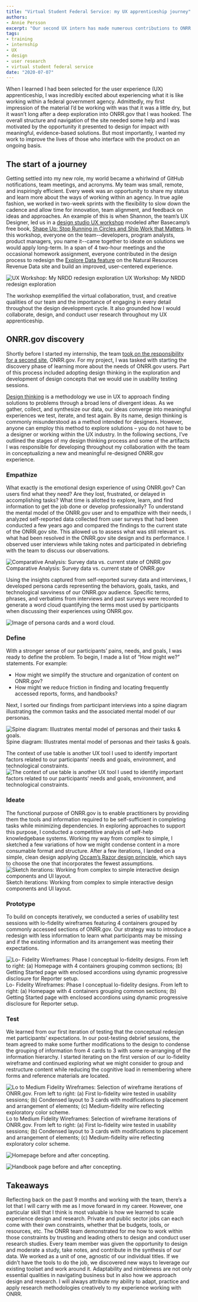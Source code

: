 ```yaml
---
title: "Virtual Student Federal Service: my UX apprenticeship journey"
authors:
- Annie Persson
excerpt: "Our second UX intern has made numerous contributions to ONRR.gov and the Natural Resources Revenue Data website during her time with us. In this post, she discusses the projects she has been working on and takeaways from her experience."
tags:
- training
- internship
- UX
- design
- user research
- virtual student federal service
date: "2020-07-07"
---
```


When I learned I had been selected for the user experience (UX) apprenticeship, I was incredibly excited about experiencing what it is like working within a federal government agency. Admittedly, my first impression of the material I’d be working with was that it was a little dry, but it wasn’t long after a deep exploration into ONRR.gov that I was hooked. The overall structure and navigation of the site needed some help and I was motivated by the opportunity it presented to design for impact with meaningful, evidence-based solutions. But most importantly, I wanted my work to improve the lives of those who interface with the product on an ongoing basis.

## The start of a journey
Getting settled into my new role, my world became a whirlwind of GitHub notifications, team meetings, and acronyms. My team was small, remote, and inspiringly efficient. Every week was an opportunity to share my status and learn more about the ways of working within an agency. In true agile fashion, we worked in two-week sprints with the flexibility to slow down the cadence and allow time for innovation, team alignment, and feedback on ideas and approaches. An example of this is when Shannon, the team’s UX Designer, led us in a [design studio UX workshop]( https://revenuedata.doi.gov/blog/remote-design-studio/) modeled after Basecamp’s free book, [Shape Up: Stop Running in Circles and Ship Work that Matters](https://basecamp.com/shapeup). In this workshop, everyone on the team--developers, program analysts, product managers, you name it--came together to ideate on solutions we would apply long-term. In a span of 4 two-hour meetings and the occasional homework assignment, everyone contributed in the design process to redesign the [Explore Data feature](https://beta-nrrd.app.cloud.gov/explore) on the Natural Resources Revenue Data site and build an improved, user-centered experience.


![UX Workshop: My NRDD redesign exploration](./Shaping.png)
UX Workshop: My NRDD redesign exploration

The workshop exemplified the virtual collaboration, trust, and creative qualities of our team and the importance of engaging in every detail throughout the design development cycle. It also grounded how I would collaborate, design, and conduct user research throughout my UX apprenticeship.


## ONRR.gov discovery
Shortly before I started my internship, the team [took on the responsibility for a second site](https://revenuedata.doi.gov/blog/adding-a-product/), ONRR.gov. For my project, I was tasked with starting the discovery phase of learning more about the needs of ONRR.gov users. Part of this process included adopting design thinking in the exploration and development of design concepts that we would use in usability testing sessions.

[Design thinking](https://www.ideou.com/blogs/inspiration/what-is-design-thinking#:~:text=Design%20thinking%20is%20a%20process,%2C%20services%2C%20and%20internal%20processes.&text=Reduce%20the%20risk%20associated%20with,ideas%2C%20products%2C%20and%20services.) is a methodology we use in UX to approach finding solutions to problems through a broad lens of divergent ideas. As we gather, collect, and synthesize our data, our ideas converge into meaningful experiences we test, iterate, and test again. By its name, design thinking is commonly misunderstood as a method intended for designers. However, anyone can employ this method to explore solutions – you do not have to be a designer or working within the UX industry. In the following sections, I’ve outlined the stages of my design thinking process and some of the artifacts I was responsible for developing throughout my collaboration with the team in conceptualizing a new and meaningful re-designed ONRR.gov experience.

### Empathize
What exactly is the emotional design experience of using ONRR.gov? Can users find what they need? Are they lost, frustrated, or delayed in accomplishing tasks? What time is allotted to explore, learn, and find information to get the job done or develop professionally? To understand the mental model of the ONRR.gov user and to empathize with their needs, I analyzed self-reported data collected from user surveys that had been conducted a few years ago and compared the findings to the current state of the ONRR.gov site. This allowed us to assess what was still relevant vs. what had been resolved in the ONRR.gov site design and its performance. I observed user interviews while taking notes and participated in debriefing with the team to discuss our observations.

![Comparative Analysis: Survey data vs. current state of ONRR.gov](./Comparative_Analysis.png)
Comparative Analysis: Survey data vs. current state of ONRR.gov

Using the insights captured from self-reported survey data and interviews, I developed persona cards representing the behaviors, goals, tasks, and technological savviness of our ONRR.gov audience.  Specific terms, phrases, and verbatims from interviews and past surveys were recorded to generate a word cloud quantifying the terms most used by participants when discussing their experiences using ONRR.gov.

![Image of persona cards and a word cloud.](./PersonaCluster_and_Cloud.png)

### Define
With a stronger sense of our participants’ pains, needs, and goals, I was ready to define the problem. To begin, I made a list of “How might we?” statements. For example:
*	How might we simplify the structure and organization of content on ONRR.gov?
*	How might we reduce friction in finding and locating frequently accessed reports, forms, and handbooks?

Next, I sorted our findings from participant interviews into a spine diagram illustrating the common tasks and the associated mental model of our personas.

![Spine diagram: Illustrates mental model of personas and their tasks & goals.](./Spine_Diagram.png)
Spine diagram: Illustrates mental model of personas and their tasks & goals.

The context of use table is another UX tool I used to identify important factors related to our participants’ needs and goals, environment, and technological constraints.
![The context of use table is another UX tool I used to identify important factors related to our participants’ needs and goals, environment, and technological constraints.](./Context_of_Use.png)

### Ideate
The functional purpose of ONRR.gov is to enable practitioners by providing them the tools and information required to be self-sufficient in completing tasks while minimizing dependencies. In exploring approaches to support this purpose, I conducted a competitive analysis of self-help knowledgebase systems.  Working my way from complex to simple, I sketched a few variations of how we might condense content in a more consumable format and structure. After a few iterations, I landed on a simple, clean design applying [Occam’s Razor design principle]( https://lawsofux.com/occams-razor), which says to choose the one that incorporates the fewest assumptions.
![Sketch iterations: Working from complex to simple interactive design components and UI layout.](./SketchIterations.jpg)
Sketch iterations: Working from complex to simple interactive design components and UI layout.


### Prototype
To build on concepts iteratively, we conducted a series of usability test sessions with lo-fidelity wireframes featuring 4 containers grouped by commonly accessed sections of ONRR.gov. Our strategy was to introduce a redesign with less information to learn what participants may be missing and if the existing information and its arrangement was meeting their expectations.

![Lo- Fidelity Wireframes: Phase I conceptual lo-fidelity designs. From left to right: (a) Homepage with 4 containers grouping common sections; (b) Getting Started page with enclosed accordions using dynamic progressive disclosure for Reporter setup.](./Wires.png)
Lo- Fidelity Wireframes: Phase I conceptual lo-fidelity designs. From left to right: (a) Homepage with 4 containers grouping common sections; (b) Getting Started page with enclosed accordions using dynamic progressive disclosure for Reporter setup.

### Test
We learned from our first iteration of testing that the conceptual redesign met participants’ expectations. In our post-testing debrief sessions, the team agreed to make some further modifications to the design to condense the grouping of information from 4 cards to 3 with some re-arranging of the information hierarchy. I started iterating on the first version of our lo-fidelity wireframe and continued exploring what we might consider to group and restructure content while reducing the cognitive load in remembering where forms and reference materials are located.

![Lo to Medium Fidelity Wireframes: Selection of wireframe iterations of ONRR.gov. From left to right: (a) First lo-fidelity wire tested in usability sessions; (b) Condensed layout to 3 cards with modifications to placement and arrangement of elements; (c) Medium-fidelity wire reflecting exploratory color scheme. ](./lo-hi_Iterations_Homepage.jpg)
Lo to Medium Fidelity Wireframes: Selection of wireframe iterations of ONRR.gov. From left to right: (a) First lo-fidelity wire tested in usability sessions; (b) Condensed layout to 3 cards with modifications to placement and arrangement of elements; (c) Medium-fidelity wire reflecting exploratory color scheme.

![Homepage before and after concepting.](./home_beforeafter.png)

![Handbook page before and after concepting.](./handbooks_beforeafter.png)

## Takeaways
Reflecting back on the past 9 months and working with the team, there’s a lot that I will carry with me as I move forward in my career. However, one particular skill that I think is most valuable is how we learned to scale experience design and research. Private and public sector jobs can each come with their own constraints, whether that be budgets, tools, or resources, etc. The ONRR team demonstrated for me how to work within those constraints by trusting and leading others to design and conduct user research studies.  Every team member was given the opportunity to design and moderate a study, take notes, and contribute in the synthesis of our data. We worked as a unit of one, agnostic of our individual titles. If we didn’t have the tools to do the job, we discovered new ways to leverage our existing toolset and work around it. Adaptability and nimbleness are not only essential qualities in navigating business but in also how we approach design and research. I will always attribute my ability to adapt, practice and apply research methodologies creatively to my experience working with ONRR.
